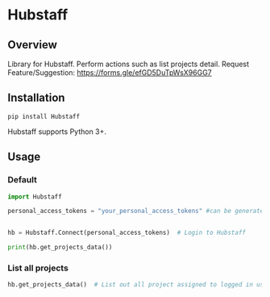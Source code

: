 # Hubstaff

## Overview
Library for Hubstaff. Perform actions such as list projects detail. 
Request Feature/Suggestion: https://forms.gle/efGD5DuTpWsX96GG7

[//]: # (## Download stats)

[//]: # ([![Downloads]&#40;https://static.pepy.tech/badge/ActiveCollab&#41;]&#40;https://pepy.tech/project/ActiveCollab&#41;)

## Installation
```console
pip install Hubstaff
```
Hubstaff supports Python 3+.

## Usage

### Default
```python
import Hubstaff

personal_access_tokens = "your_personal_access_tokens" #can be generated from https://developer.hubstaff.com/personal_access_tokens


hb = Hubstaff.Connect(personal_access_tokens)  # Login to Hubstaff

print(hb.get_projects_data())
```

### List all projects
```python
hb.get_projects_data()  # List out all project assigned to logged in user
```
